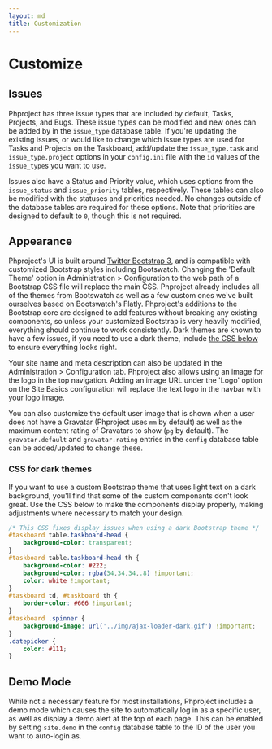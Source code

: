 ```yaml
---
layout: md
title: Customization
---
```

<h1 class="page-header">Customize</h1>

## Issues

Phproject has three issue types that are included by default, Tasks, Projects, and Bugs. These issue types can be modified and new ones can be added by in the `issue_type` database table. If you're updating the existing issues, or would like to change which issue types are used for Tasks and Projects on the Taskboard, add/update the `issue_type.task` and `issue_type.project` options in your `config.ini` file with the `id` values of the `issue_type`s you want to use.

Issues also have a Status and Priority value, which uses options from the `issue_status` and `issue_priority` tables, respectively. These tables can also be modified with the statuses and priorities needed. No changes outside of the database tables are required for these options. Note that priorities are designed to default to `0`, though this is not required.


## Appearance

Phproject's UI is built around [Twitter Bootstrap 3](http://getbootstrap.com), and is compatible with customized Bootstrap styles including Bootswatch. Changing the 'Default Theme' option in Administration > Configuration to the web path of a Bootstrap CSS file will replace the main CSS. Phproject already includes all of the themes from Bootswatch as well as a few custom ones we've built ourselves based on Bootswatch's Flatly. Phproject's additions to the Bootstrap core are designed to add features without breaking any existing components, so unless your customized Bootstrap is very heavily modified, everything should continue to work consistently. Dark themes are known to have a few issues, if you need to use a dark theme, include [the CSS below](#dark-css) to ensure everything looks right.

Your site name and meta description can also be updated in the Administration > Configuration tab. Phproject also allows using an image for the logo in the top navigation. Adding an image URL under the 'Logo' option on the Site Basics configuration will replace the text logo in the navbar with your logo image.

You can also customize the default user image that is shown when a user does not have a Gravatar (Phproject uses `mm` by default) as well as the maximum content rating of Gravatars to show (`pg` by default). The `gravatar.default` and `gravatar.rating` entries in the `config` database table can be added/updated to change these.

### CSS for dark themes

If you want to use a custom Bootstrap theme that uses light text on a dark background, you'll find that some of the custom componants don't look great. Use the CSS below to make the components display properly, making adjustments where necessary to match your design.

```css
/* This CSS fixes display issues when using a dark Bootstrap theme */
#taskboard table.taskboard-head {
	background-color: transparent;
}
#taskboard table.taskboard-head th {
	background-color: #222;
	background-color: rgba(34,34,34,.8) !important;
	color: white !important;
}
#taskboard td, #taskboard th {
	border-color: #666 !important;
}
#taskboard .spinner {
	background-image: url('../img/ajax-loader-dark.gif') !important;
}
.datepicker {
	color: #111;
}
```


## Demo Mode

While not a necessary feature for most installations, Phproject includes a demo mode which causes the site to automatically log in as a specific user, as well as display a demo alert at the top of each page. This can be enabled by setting `site.demo` in the `config` database table to the ID of the user you want to auto-login as.
